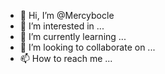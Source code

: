 - 👋 Hi, I’m @Mercybocle
- 👀 I’m interested in ...
- 🌱 I’m currently learning ...
- 💞️ I’m looking to collaborate on ...
- 📫 How to reach me ...

<!---
Mercybocle/Mercybocle is a ✨ special ✨ repository because its `README.md` (this file) appears on your GitHub profile.
You can click the Preview link to take a look at your changes.
--->

